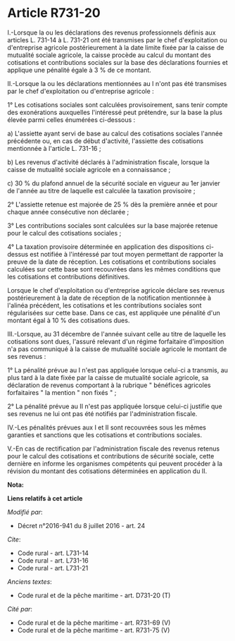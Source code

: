 # Article R731-20

I.-Lorsque la ou les déclarations des revenus professionnels définis aux articles L. 731-14 à L. 731-21 ont été transmises
par le chef d'exploitation ou d'entreprise agricole postérieurement à la date limite fixée par la caisse de mutualité sociale
agricole, la caisse procède au calcul du montant des cotisations et contributions sociales sur la base des déclarations
fournies et applique une pénalité égale à 3 % de ce montant. 

II.-Lorsque la ou les déclarations mentionnées au I n'ont pas été transmises par le chef d'exploitation ou d'entreprise
agricole : 

1° Les cotisations sociales sont calculées provisoirement, sans tenir compte des exonérations auxquelles l'intéressé peut
prétendre, sur la base la plus élevée parmi celles énumérées ci-dessous : 

a) L'assiette ayant servi de base au calcul des cotisations sociales l'année précédente ou, en cas de début d'activité,
l'assiette des cotisations mentionnée à l'article L. 731-16 ; 

b) Les revenus d'activité déclarés à l'administration fiscale, lorsque la caisse de mutualité sociale agricole en a
connaissance ; 

c) 30 % du plafond annuel de la sécurité sociale en vigueur au 1er janvier de l'année au titre de laquelle est calculée la
taxation provisoire ; 

2° L'assiette retenue est majorée de 25 % dès la première année et pour chaque année consécutive non déclarée ; 

3° Les contributions sociales sont calculées sur la base majorée retenue pour le calcul des cotisations sociales ; 

4° La taxation provisoire déterminée en application des dispositions ci-dessus est notifiée à l'intéressé par tout moyen
permettant de rapporter la preuve de la date de réception. Les cotisations et contributions sociales calculées sur cette base
sont recouvrées dans les mêmes conditions que les cotisations et contributions définitives. 

Lorsque le chef d'exploitation ou d'entreprise agricole déclare ses revenus postérieurement à la date de réception de la
notification mentionnée à l'alinéa précédent, les cotisations et les contributions sociales sont régularisées sur cette base.
Dans ce cas, est appliquée une pénalité d'un montant égal à 10 % des cotisations dues. 

III.-Lorsque, au 31 décembre de l'année suivant celle au titre de laquelle les cotisations sont dues, l'assuré relevant d'un
régime forfaitaire d'imposition n'a pas communiqué à la caisse de mutualité sociale agricole le montant de ses revenus : 

1° La pénalité prévue au I n'est pas appliquée lorsque celui-ci a transmis, au plus tard à la date fixée par la caisse de
mutualité sociale agricole, sa déclaration de revenus comportant à la rubrique " bénéfices agricoles forfaitaires " la
mention " non fixés " ; 

2° La pénalité prévue au II n'est pas appliquée lorsque celui-ci justifie que ses revenus ne lui ont pas été notifiés par
l'administration fiscale. 

IV.-Les pénalités prévues aux I et II sont recouvrées sous les mêmes garanties et sanctions que les cotisations et
contributions sociales. 

V.-En cas de rectification par l'administration fiscale des revenus retenus pour le calcul des cotisations et contributions
de sécurité sociale, cette dernière en informe les organismes compétents qui peuvent procéder à la révision du montant des
cotisations déterminées en application du II.

**Nota:**



**Liens relatifs à cet article**

_Modifié par_:

  - Décret n°2016-941 du 8 juillet 2016 - art. 24

_Cite_:

  - Code rural - art. L731-14
  - Code rural - art. L731-16
  - Code rural - art. L731-21

_Anciens textes_:

  - Code rural et de la pêche maritime - art. D731-20 (T)

_Cité par_:

  - Code rural et de la pêche maritime - art. R731-69 (V)
  - Code rural et de la pêche maritime - art. R731-75 (V)
